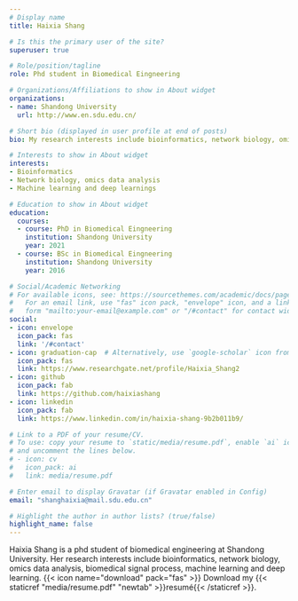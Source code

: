 ```yaml
---
# Display name
title: Haixia Shang

# Is this the primary user of the site?
superuser: true

# Role/position/tagline
role: Phd student in Biomedical Eingneering

# Organizations/Affiliations to show in About widget
organizations:
- name: Shandong University
  url: http://www.en.sdu.edu.cn/

# Short bio (displayed in user profile at end of posts)
bio: My research interests include bioinformatics, network biology, omics data analysis, biomedical signal process, machine learning and deep learning.

# Interests to show in About widget
interests:
- Bioinformatics
- Network biology, omics data analysis
- Machine learning and deep learnings

# Education to show in About widget
education:
  courses:
  - course: PhD in Biomedical Eingneering
    institution: Shandong University
    year: 2021
  - course: BSc in Biomedical Eingneering
    institution: Shandong University
    year: 2016

# Social/Academic Networking
# For available icons, see: https://sourcethemes.com/academic/docs/page-builder/#icons
#   For an email link, use "fas" icon pack, "envelope" icon, and a link in the
#   form "mailto:your-email@example.com" or "/#contact" for contact widget.
social:
- icon: envelope
  icon_pack: fas
  link: '/#contact'
- icon: graduation-cap  # Alternatively, use `google-scholar` icon from `ai` icon pack
  icon_pack: fas
  link: https://www.researchgate.net/profile/Haixia_Shang2
- icon: github
  icon_pack: fab
  link: https://github.com/haixiashang
- icon: linkedin
  icon_pack: fab
  link: https://www.linkedin.com/in/haixia-shang-9b2b011b9/

# Link to a PDF of your resume/CV.
# To use: copy your resume to `static/media/resume.pdf`, enable `ai` icons in `params.toml`, 
# and uncomment the lines below.
# - icon: cv
#   icon_pack: ai
#   link: media/resume.pdf

# Enter email to display Gravatar (if Gravatar enabled in Config)
email: "shanghaixia@mail.sdu.edu.cn"

# Highlight the author in author lists? (true/false)
highlight_name: false
---
```


Haixia Shang is a phd student of biomedical engineering at Shandong University. Her research interests include bioinformatics, 
network biology, omics data analysis, biomedical signal process, machine learning and deep learning. 
{{< icon name="download" pack="fas" >}} Download my {{< staticref "media/resume.pdf" "newtab" >}}resumé{{< /staticref >}}.
